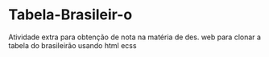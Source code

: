 # Tabela-Brasileir-o
Atividade extra para obtenção de nota na matéria de des. web para clonar a tabela do brasileirão usando  html ecss
